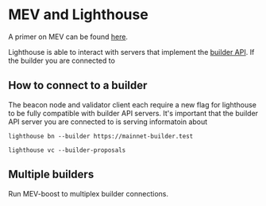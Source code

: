 # MEV and Lighthouse

A primer on MEV can be found [here]([MEV](https://ethereum.org/en/developers/docs/mev/)).

Lighthouse is able to interact with servers that implement the [builder API](https://github.com/ethereum/builder-specs). 
If the builder you are connected to 

## How to connect to a builder

The beacon node and validator client each require a new flag for lighthouse to be fully compatible with builder API servers.
It's important that the builder API server you are connected to is serving informatoin about 

```
lighthouse bn --builder https://mainnet-builder.test
```

```
lighthouse vc --builder-proposals
```

## Multiple builders

Run MEV-boost to multiplex builder connections.
